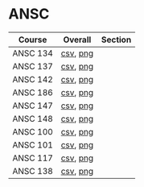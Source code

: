 # ANSC

| Course | Overall | Section |
| ------ | ------- | ------- |
| ANSC 134 | [csv](https://github.com/UCSD-Historical-Enrollment-Data//Users/ryanbatubara/Desktop/2024Spring/blob/main/overall/ANSC%20134.csv), [png](https://raw.githubusercontent.com/UCSD-Historical-Enrollment-Data//Users/ryanbatubara/Desktop/2024Spring/main/plot_overall/ANSC%20134.png) |  |
| ANSC 137 | [csv](https://github.com/UCSD-Historical-Enrollment-Data//Users/ryanbatubara/Desktop/2024Spring/blob/main/overall/ANSC%20137.csv), [png](https://raw.githubusercontent.com/UCSD-Historical-Enrollment-Data//Users/ryanbatubara/Desktop/2024Spring/main/plot_overall/ANSC%20137.png) |  |
| ANSC 142 | [csv](https://github.com/UCSD-Historical-Enrollment-Data//Users/ryanbatubara/Desktop/2024Spring/blob/main/overall/ANSC%20142.csv), [png](https://raw.githubusercontent.com/UCSD-Historical-Enrollment-Data//Users/ryanbatubara/Desktop/2024Spring/main/plot_overall/ANSC%20142.png) |  |
| ANSC 186 | [csv](https://github.com/UCSD-Historical-Enrollment-Data//Users/ryanbatubara/Desktop/2024Spring/blob/main/overall/ANSC%20186.csv), [png](https://raw.githubusercontent.com/UCSD-Historical-Enrollment-Data//Users/ryanbatubara/Desktop/2024Spring/main/plot_overall/ANSC%20186.png) |  |
| ANSC 147 | [csv](https://github.com/UCSD-Historical-Enrollment-Data//Users/ryanbatubara/Desktop/2024Spring/blob/main/overall/ANSC%20147.csv), [png](https://raw.githubusercontent.com/UCSD-Historical-Enrollment-Data//Users/ryanbatubara/Desktop/2024Spring/main/plot_overall/ANSC%20147.png) |  |
| ANSC 148 | [csv](https://github.com/UCSD-Historical-Enrollment-Data//Users/ryanbatubara/Desktop/2024Spring/blob/main/overall/ANSC%20148.csv), [png](https://raw.githubusercontent.com/UCSD-Historical-Enrollment-Data//Users/ryanbatubara/Desktop/2024Spring/main/plot_overall/ANSC%20148.png) |  |
| ANSC 100 | [csv](https://github.com/UCSD-Historical-Enrollment-Data//Users/ryanbatubara/Desktop/2024Spring/blob/main/overall/ANSC%20100.csv), [png](https://raw.githubusercontent.com/UCSD-Historical-Enrollment-Data//Users/ryanbatubara/Desktop/2024Spring/main/plot_overall/ANSC%20100.png) |  |
| ANSC 101 | [csv](https://github.com/UCSD-Historical-Enrollment-Data//Users/ryanbatubara/Desktop/2024Spring/blob/main/overall/ANSC%20101.csv), [png](https://raw.githubusercontent.com/UCSD-Historical-Enrollment-Data//Users/ryanbatubara/Desktop/2024Spring/main/plot_overall/ANSC%20101.png) |  |
| ANSC 117 | [csv](https://github.com/UCSD-Historical-Enrollment-Data//Users/ryanbatubara/Desktop/2024Spring/blob/main/overall/ANSC%20117.csv), [png](https://raw.githubusercontent.com/UCSD-Historical-Enrollment-Data//Users/ryanbatubara/Desktop/2024Spring/main/plot_overall/ANSC%20117.png) |  |
| ANSC 138 | [csv](https://github.com/UCSD-Historical-Enrollment-Data//Users/ryanbatubara/Desktop/2024Spring/blob/main/overall/ANSC%20138.csv), [png](https://raw.githubusercontent.com/UCSD-Historical-Enrollment-Data//Users/ryanbatubara/Desktop/2024Spring/main/plot_overall/ANSC%20138.png) |  |
